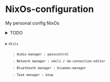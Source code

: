 # NixOs-configuration
My personal config NixOs

<details>
  <summary>TODO</summary><br />
  - fix the wireguard conf in the swaybar <code>home-manager/barbar.nix</code> <br />
  - <details><summary> Update the swaybar <code>home-manager/barbar.nix</code> </summary>
  - add calendar <code>https://docs.rs/i3status-rs/latest/i3status_rs/blocks/calendar/index.html</code>
  </details>
  - build a better swaylock <code>home-manager/swaylock.nix<code/> 
</details>

<details>
  <summary>Utils<summary><br/>
    - Audio manager : pavucontrol <br/>
    - Network manager : nmcli / nm-connection-editor <br/>
    - Bluethooth manager : blueman-manager <br/>
    - Task manager : btop
</details>
